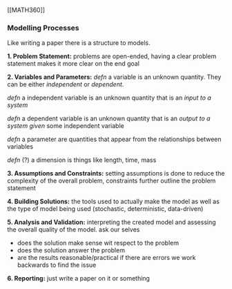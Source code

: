 [[MATH360]]

### Modelling Processes
Like writing a paper there is a structure to models.

**1. Problem Statement:** problems are open-ended, having a clear problem statement makes it more clear on the end goal

**2. Variables and Parameters:** 
*defn* a variable is an unknown quantity. They can be either *independent* or *dependent*.

*defn* a independent variable is an unknown quantity that is an *input to a system*

*defn* a dependent variable is an unknown quantity that is an *output to a system* *given* some independent variable 

*defn* a parameter are quantities that appear from the relationships between variables

*defn* (?) a dimension is things like length, time, mass


**3. Assumptions and Constraints:** setting assumptions is done to reduce the complexity of the overall problem, constraints further outline the problem statement

**4. Building Solutions:** the tools used to actually make the model as well as the type of model being used (stochastic, deterministic, data-driven)

**5. Analysis and Validation:** interpreting the created model and assessing the overall quality of the model. ask our selves
- does the solution make sense wit respect to the problem
- does the solution answer the problem
- are the results reasonable/practical
if there are errors we work backwards to find the issue

**6. Reporting:** just write a paper on it or something
